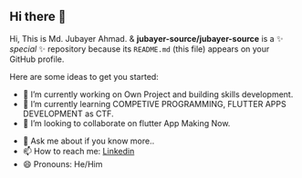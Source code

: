 ## Hi there 👋

Hi, This is Md. Jubayer Ahmad. 
& **jubayer-source/jubayer-source** is a ✨ _special_ ✨ repository because its `README.md` (this file) appears on your GitHub profile.

Here are some ideas to get you started:

- 🔭 I’m currently working on Own Project and building skills development.
- 🌱 I’m currently learning COMPETIVE PROGRAMMING, FLUTTER APPS DEVELOPMENT as CTF.
- 👯 I’m looking to collaborate on flutter App Making Now.
<!-- 🤔 I’m looking for help with ...-->
- 💬 Ask me about if you know more..
- 📫 How to reach me: [Linkedin](https://www.linkedin.com/in/jubayer5864/)
- 😄 Pronouns: He/Him
<!-- - ⚡ Fun fact: --> 
